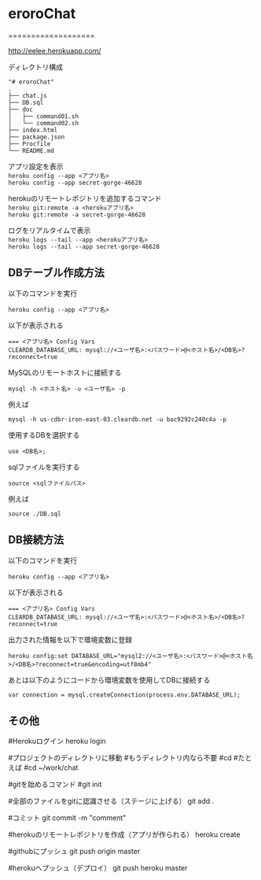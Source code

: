 # eroroChat
===================


http://eelee.herokuapp.com/


ディレクトリ構成

    "# eroroChat" 
    .
    ├── chat.js
    ├── DB.sql
    ├── doc
    │   ├── command01.sh
    │   └── command02.sh
    ├── index.html
    ├── package.json
    ├── Procfile
    └── README.md



アプリ設定を表示  
`heroku config --app <アプリ名>`  
`heroku config --app secret-gorge-46628`  


herokuのリモートレポジトリを追加するコマンド  
`heroku git:remote -a <herokuアプリ名>`  
`heroku git:remote -a secret-gorge-46628`  

ログをリアルタイムで表示  
`heroku logs --tail --app <herokuアプリ名>`  
`heroku logs --tail --app secret-gorge-46628`  

## DBテーブル作成方法

以下のコマンドを実行

    heroku config --app <アプリ名>

以下が表示される

    === <アプリ名> Config Vars
    CLEARDB_DATABASE_URL: mysql://<ユーザ名>:<パスワード>@<ホスト名>/<DB名>?reconnect=true

MySQLのリモートホストに接続する

    mysql -h <ホスト名> -u <ユーザ名> -p

例えば

    mysql -h us-cdbr-iron-east-03.cleardb.net -u bac9292c240c4a -p

使用するDBを選択する

    use <DB名>;

sqlファイルを実行する

    source <sqlファイルパス>

例えば

    source ./DB.sql


## DB接続方法

以下のコマンドを実行

    heroku config --app <アプリ名>

以下が表示される

    === <アプリ名> Config Vars
    CLEARDB_DATABASE_URL: mysql://<ユーザ名>:<パスワード>@<ホスト名>/<DB名>?reconnect=true

出力された情報を以下で環境変数に登録

    heroku config:set DATABASE_URL="mysql2://<ユーザ名>:<パスワード>@<ホスト名>/<DB名>?reconnect=true&encoding=utf8mb4"


あとは以下のようにコードから環境変数を使用してDBに接続する

    var connection = mysql.createConnection(process.env.DATABASE_URL);  

## その他

#Herokuログイン
heroku login

#プロジェクトのディレクトリに移動
#もうディレクトリ内なら不要
#cd <app-path>
#たとえば
#cd ~/work/chat

#gitを始めるコマンド
#git init

#全部のファイルをgitに認識させる（ステージに上げる）
git add .

#コミット
git commit -m "comment"

#herokuのリモートレポジトリを作成（アプリが作られる）
heroku create

#githubにプッシュ
git push origin master

#herokuへプッシュ（デプロイ）
git push heroku master
